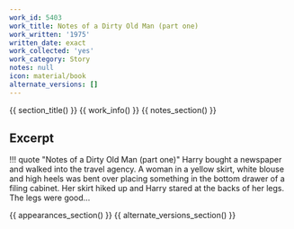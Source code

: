 ```yaml
---
work_id: 5403
work_title: Notes of a Dirty Old Man (part one)
work_written: '1975'
written_date: exact
work_collected: 'yes'
work_category: Story
notes: null
icon: material/book
alternate_versions: []
---
```


{{ section_title() }}
{{ work_info() }}
{{ notes_section() }}
## Excerpt
!!! quote "Notes of a Dirty Old Man (part one)"
    Harry bought a newspaper and walked into the travel agency. A woman in a yellow skirt, white blouse and high heels was bent over placing something in the bottom drawer of a filing cabinet. Her skirt hiked up and Harry stared at the backs of her legs. The legs were good...

{{ appearances_section() }}
{{ alternate_versions_section() }}